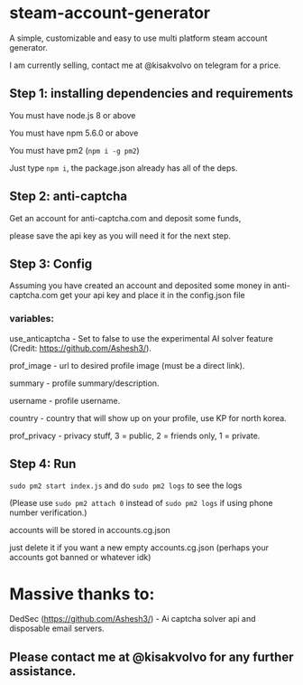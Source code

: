# steam-account-generator


A simple, customizable and easy to use multi platform steam account generator.


I am currently selling, contact me at @kisakvolvo on telegram for a price.


## Step 1: installing dependencies and requirements
You must have node.js 8 or above


You must have npm 5.6.0 or above


You must have pm2 (`npm i -g pm2`)


Just type `npm i`, the package.json already has all of the deps.

## Step 2: anti-captcha
Get an account for anti-captcha.com and deposit some funds, 


please save the api key as you will need it for the next step.

## Step 3: Config

Assuming you have created an account and deposited some money in anti-captcha.com get your api key and place it in the config.json file

### variables:


use_anticaptcha - Set to false to use the experimental AI solver feature (Credit: https://github.com/Ashesh3/).


prof_image - url to desired profile image (must be a direct link).


summary - profile summary/description.


username - profile username.


country - country that will show up on your profile, use KP for north korea.


prof_privacy - privacy stuff, 3 = public, 2 = friends only, 1 = private.


## Step 4: Run
`sudo pm2 start index.js` and do `sudo pm2 logs` to see the logs


(Please use `sudo pm2 attach 0` instead of `sudo pm2 logs` if using phone number verification.)


accounts will be stored in accounts.cg.json


just delete it if you want a new empty accounts.cg.json (perhaps your accounts got banned or whatever idk)


# Massive thanks to:
DedSec (https://github.com/Ashesh3/) - Ai captcha solver api and disposable email servers.
## Please contact me at @kisakvolvo for any further assistance.
